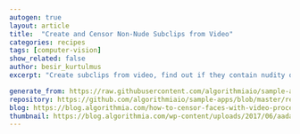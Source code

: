 ```yaml
---
autogen: true
layout: article
title:  "Create and Censor Non-Nude Subclips from Video"
categories: recipes
tags: [computer-vision]
show_related: false
author: besir_kurtulmus
excerpt: "Create subclips from video, find out if they contain nudity or not and censor the faces of the non-nude clips"

generate_from: https://raw.githubusercontent.com/algorithmiaio/sample-apps/master/recipes/censorface/README.md
repository: https://github.com/algorithmiaio/sample-apps/blob/master/recipes/censorface/
blog: https://blog.algorithmia.com/how-to-censor-faces-with-video-processing-algorithms
thumbnail: https://blog.algorithmia.com/wp-content/uploads/2017/06/aadams_censored.jpg
---
```

